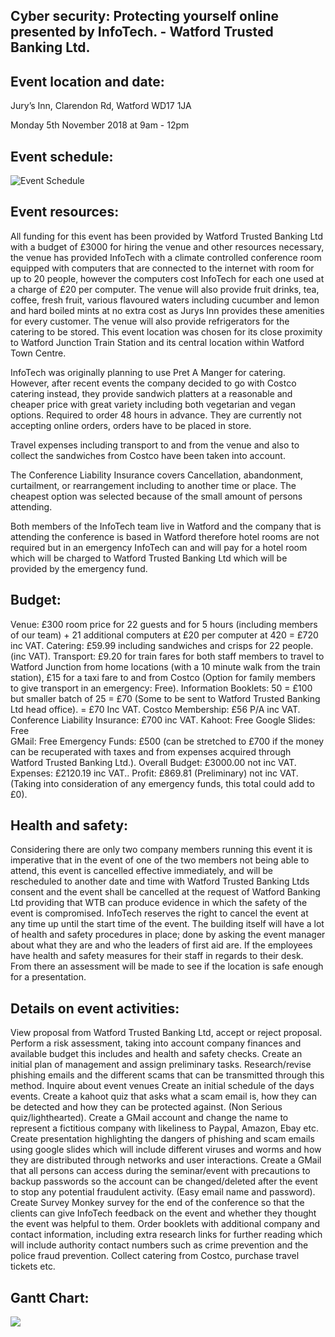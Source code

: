 ## **Cyber security: Protecting yourself online presented by InfoTech. - Watford Trusted Banking Ltd.**

  

## **Event location and date:**

Jury’s Inn, Clarendon Rd, Watford WD17 1JA

  

Monday 5th November 2018 at 9am - 12pm

  

## **Event schedule:**

  
![Event Schedule](https://github.com/LukeFarren/Professional-Practice.-/blob/master/Schedule.png)


## Event resources:

All funding for this event has been provided by Watford Trusted Banking Ltd with a budget of £3000 for hiring the venue and other resources necessary, the venue has provided InfoTech with a climate controlled conference room equipped with computers that are connected to the internet with room for up to 20 people, however the computers cost InfoTech for each one used at a charge of £20 per computer. The venue will also provide fruit drinks, tea, coffee, fresh fruit, various flavoured waters including cucumber and lemon and hard boiled mints at no extra cost as Jurys Inn provides these amenities for every customer. The venue will also provide refrigerators for the catering to be stored. This event location was chosen for its close proximity to Watford Junction Train Station and its central location within Watford Town Centre.

InfoTech was originally planning to use Pret A Manger for catering. However, after recent events the company decided to go with Costco catering instead, they provide sandwich platters at a reasonable and cheaper price with great variety including both vegetarian and vegan options. Required to order 48 hours in advance. They are currently not accepting online orders, orders have to be placed in store.

Travel expenses including transport to and from the venue and also to collect the sandwiches from Costco have been taken into account.

The Conference Liability Insurance covers Cancellation, abandonment, curtailment, or rearrangement including to another time or place. The cheapest option was selected because of the small amount of persons attending.

Both members of the InfoTech team live in Watford and the company that is attending the conference is based in Watford therefore hotel rooms are not required but in an emergency InfoTech can and will pay for a hotel room which will be charged to Watford Trusted Banking Ltd which will be provided by the emergency fund.

  



## **Budget:**

Venue: £300 room price for 22 guests and for 5 hours (including members of our team) + 21 additional computers at £20 per computer at 420 = £720 inc VAT.
Catering: £59.99 including sandwiches and crisps for 22 people. (inc VAT).
Transport: £9.20 for train fares for both staff members to travel to Watford Junction from home locations (with a 10 minute walk from the train station), £15 for a taxi fare to and from Costco (Option for family members to give transport in an emergency: Free).
Information Booklets: 50 = £100 but smaller batch of 25 = £70 (Some to be sent to Watford Trusted Banking Ltd head office). = £70 Inc VAT.
Costco Membership: £56 P/A inc VAT.
Conference Liability Insurance: £700 inc VAT.
Kahoot: Free
Google Slides: Free  
GMail: Free
Emergency Funds: £500 (can be stretched to £700 if the money can be recuperated with taxes and from expenses acquired through Watford Trusted Banking Ltd.).
Overall Budget: £3000.00 not inc VAT.
Expenses: £2120.19 inc VAT..
Profit: £869.81 (Preliminary) not inc VAT. (Taking into consideration of any emergency funds, this total could add to £0).

  
  

## **Health and safety:**

Considering there are only two company members running this event it is imperative that in the event of one of the two members not being able to attend, this event is cancelled effective immediately, and will be rescheduled to another date and time with Watford Trusted Banking Ltds consent and the event shall be cancelled at the request of Watford Banking Ltd providing that WTB can produce evidence in which the safety of the event is compromised. InfoTech reserves the right to cancel the event at any time up until the start time of the event.
	The building itself will have a lot of health and safety procedures in place; done by asking the event manager about what they are and who the leaders of first aid are. If the employees have health and safety measures for their staff in regards to their desk. From there an assessment will be made to see if the location is safe enough for a presentation.

  

## **Details on event activities:**

View proposal from Watford Trusted Banking Ltd, accept or reject proposal.
Perform a risk assessment, taking into account company finances and available budget this includes and health and safety checks.
Create an initial plan of management and assign preliminary tasks.
Research/revise phishing emails and the different scams that can be transmitted through this method.
Inquire about event venues
Create an initial schedule of the days events.
Create a kahoot quiz that asks what a scam email is, how they can be detected and how they can be protected against. (Non Serious quiz/lighthearted).
Create a GMail account and change the name to represent a fictitious company with likeliness to Paypal, Amazon, Ebay etc.
Create presentation highlighting the dangers of phishing and scam emails using google slides which will include different viruses and worms and how they are distributed through networks and user interactions.
Create a GMail that all persons can access during the seminar/event with precautions to backup passwords so the account can be changed/deleted after the event to stop any potential fraudulent activity. (Easy email name and password).
Create Survey Monkey survey for the end of the conference so that the clients can give InfoTech feedback on the event and whether they thought the event was helpful to them.
Order booklets with additional company and contact information, including extra research links for further reading which will include authority contact numbers such as crime prevention and the police fraud prevention.
Collect catering from Costco, purchase travel tickets etc.

  

## **Gantt Chart:**

  

![](https://lh4.googleusercontent.com/r-C7qtPYF0TWnEDFBZ6-UlFHd8pvo9vnKqnKC-FdOIWpIqvKsgi3g26Ifaf7DpyHpHb-R1MgQ1RNHHNyJBmLbpDhcsRVYylvoED_dUAA738aCV4XoElFM31S_Qk8naRfIFRcoL5E)
